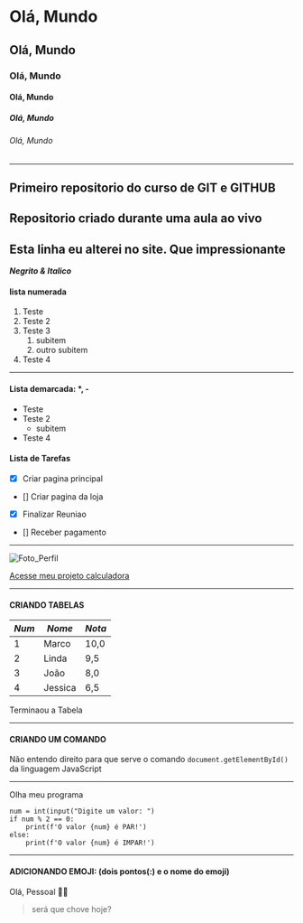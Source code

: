 # Olá, Mundo

## Olá, Mundo

### Olá, Mundo

#### Olá, Mundo

##### Olá, Mundo

###### Olá, Mundo

***

## Primeiro repositorio do curso de GIT e GITHUB

## Repositorio criado durante uma aula ao vivo

## Esta linha eu alterei no site. Que impressionante

__*Negrito & Italico*__

#### lista numerada

1. Teste
2. Teste 2
3. Teste 3
   1. subitem
   2. outro subitem
1. Teste 4

***

#### Lista demarcada: *, -

* Teste
* Teste 2
  * subitem
* Teste 4

#### Lista de Tarefas

* [x] Criar pagina principal
* [] Criar pagina da loja
* [x] Finalizar Reuniao
* [] Receber pagamento

***
![Foto_Perfil](https://github.com/MarcoJunior80/Ola---Mundo/assets/99770214/b85ce707-d679-410a-8e2c-ac40ae5fb7e9)

[Acesse meu projeto calculadora](https://marcojunior80.github.io/Calculadora-II/)
***

#### CRIANDO TABELAS

*Num* | *Nome* | *Nota*
---|---|---
1| Marco | 10,0
2| Linda | 9,5
3| João | 8,0
4| Jessica | 6,5

Terminaou a Tabela
***

#### CRIANDO UM COMANDO

Não entendo direito para que serve o comando `document.getElementById()` da linguagem JavaScript
***
Olha meu programa

```
num = int(input("Digite um valor: ")
if num % 2 == 0:
    print(f'O valor {num} é PAR!')
else:
    print(f'O valor {num} é IMPAR!')
```

***

#### ADICIONANDO EMOJI: (dois pontos(:) e o nome do emoji)

Olá, Pessoal 🖖🐒
> será que chove hoje?
